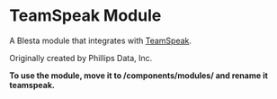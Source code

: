 # TeamSpeak Module

A Blesta module that integrates with [TeamSpeak](https://www.teamspeak.com).

Originally created by Phillips Data, Inc.

**To use the module, move it to /components/modules/ and rename it teamspeak.**
